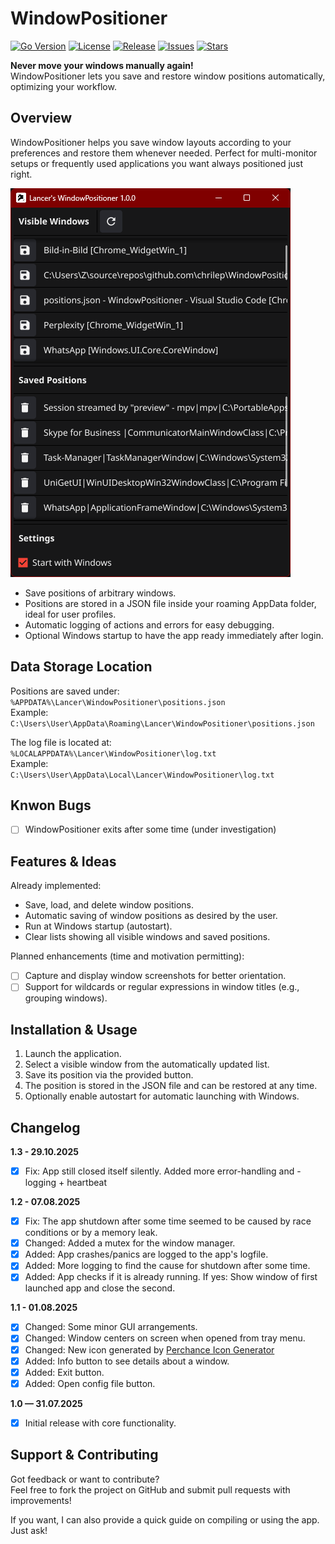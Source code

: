 # WindowPositioner

[![Go Version](https://img.shields.io/github/go-mod/go-version/chrilep/WindowPositioner?filename=src/go.mod)](https://golang.org)
[![License](https://img.shields.io/github/license/chrilep/WindowPositioner)](LICENSE)
[![Release](https://img.shields.io/github/v/release/chrilep/WindowPositioner)](../../releases)
[![Issues](https://img.shields.io/github/issues/chrilep/WindowPositioner)](../../issues)
[![Stars](https://img.shields.io/github/stars/chrilep/WindowPositioner?style=social)](../../stargazers)

**Never move your windows manually again!**  
WindowPositioner lets you save and restore window positions automatically, optimizing your workflow.

## Overview

WindowPositioner helps you save window layouts according to your preferences and restore them whenever needed. Perfect for multi-monitor setups or frequently used applications you want always positioned just right.

![WindowPositioner App Screenshot](https://raw.githubusercontent.com/chrilep/WindowPositioner/refs/heads/main/res/gui.png)

- Save positions of arbitrary windows.
- Positions are stored in a JSON file inside your roaming AppData folder, ideal for user profiles.
- Automatic logging of actions and errors for easy debugging.
- Optional Windows startup to have the app ready immediately after login.

## Data Storage Location

Positions are saved under:  
`%APPDATA%\Lancer\WindowPositioner\positions.json`  
Example:  
`C:\Users\User\AppData\Roaming\Lancer\WindowPositioner\positions.json`

The log file is located at:  
`%LOCALAPPDATA%\Lancer\WindowPositioner\log.txt`  
Example:  
`C:\Users\User\AppData\Local\Lancer\WindowPositioner\log.txt`

## Knwon Bugs

- [ ] WindowPositioner exits after some time (under investigation)

## Features & Ideas

Already implemented:

- Save, load, and delete window positions.
- Automatic saving of window positions as desired by the user.
- Run at Windows startup (autostart).
- Clear lists showing all visible windows and saved positions.

Planned enhancements (time and motivation permitting):

- [ ] Capture and display window screenshots for better orientation.
- [ ] Support for wildcards or regular expressions in window titles (e.g., grouping windows).

## Installation & Usage

1. Launch the application.
2. Select a visible window from the automatically updated list.
3. Save its position via the provided button.
4. The position is stored in the JSON file and can be restored at any time.
5. Optionally enable autostart for automatic launching with Windows.

## Changelog

**1.3 - 29.10.2025**

- [x] Fix: App still closed itself silently. Added more error-handling and -logging + heartbeat

**1.2 - 07.08.2025**

- [x] Fix: The app shutdown after some time seemed to be caused by race conditions or by a memory leak.
- [x] Changed: Added a mutex for the window manager.
- [x] Added: App crashes/panics are logged to the app's logfile.
- [x] Added: More logging to find the cause for shutdown after some time.
- [x] Added: App checks if it is already running. If yes: Show window of first launched app and close the second.

**1.1 - 01.08.2025**

- [x] Changed: Some minor GUI arrangements.
- [x] Changed: Window centers on screen when opened from tray menu.
- [x] Changed: New icon generated by [Perchance Icon Generator](https://perchance.org/ai-icon-generator)
- [x] Added: Info button to see details about a window.
- [x] Added: Exit button.
- [x] Added: Open config file button.

**1.0 — 31.07.2025**

- [x] Initial release with core functionality.

## Support & Contributing

Got feedback or want to contribute?  
Feel free to fork the project on GitHub and submit pull requests with improvements!

If you want, I can also provide a quick guide on compiling or using the app. Just ask!
